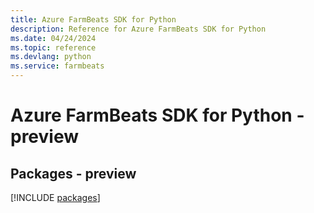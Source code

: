 ```yaml
---
title: Azure FarmBeats SDK for Python
description: Reference for Azure FarmBeats SDK for Python
ms.date: 04/24/2024
ms.topic: reference
ms.devlang: python
ms.service: farmbeats
---
```

# Azure FarmBeats SDK for Python - preview
## Packages - preview
[!INCLUDE [packages](farmbeats-index.md)]